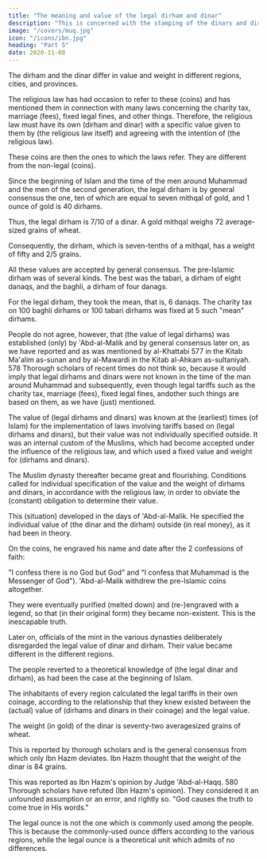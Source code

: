 ```yaml
---
title: "The meaning and value of the legal dirham and dinar"
description: "This is concerned with the stamping of the dinars and dirhams used in commercial transactions"
image: "/covers/muq.jpg"
icon: "/icons/ibn.jpg"
heading: "Part 5"
date: 2020-11-08
---
```



<!-- Note: 575 We shall conclude our discussion of the mint by explaining the
meaning of "" and their value. -->

The dirham and the dinar differ in value and weight in different regions, cities, and provinces. 

The religious law has had occasion to refer to these (coins) and has mentioned them in connection with many laws concerning the charity tax, marriage (fees), fixed legal fines, and other things. Therefore, the religious law must have its own (dirham and dinar) with a specific value given to them by (the religious law itself) and agreeing with the intention of (the religious law). 

These coins are then the ones to which the laws refer. They are different from the non-legal (coins).

Since the beginning of Islam and the time of the men around Muhammad and the men of the second generation, the legal dirham is by general consensus the one, ten of which are equal to seven mithqal of gold, and 1 ounce of gold is 40 dirhams. 

Thus, the legal dirham is 7/10 of a dinar. A gold mithqal weighs 72 average-sized grains of wheat. 

Consequently, the dirham, which is seven-tenths of a mithqal, has a weight of fifty and 2/5 grains. 

All these values are accepted by general consensus. The pre-Islamic dirham was of several kinds. The best was the tabari, a dirham of eight danaqs, and the baghli, a dirham of four danags. <!-- 576 --> 

For the legal dirham, they took the mean, that is, 6 danaqs. The charity tax on 100 baghli dirhams or 100 tabari
dirhams was fixed at 5 such "mean" dirhams.

People do not agree, however, that (the value of legal dirhams) was established (only) by 'Abd-al-Malik and by general consensus later on, as we have reported and as was mentioned by al-Khattabi 577 in the Kitab Ma'alim as-sunan
and by al-Mawardi in the Kitab al-Ahkam as-sultaniyah. 578 Thorough scholars of
recent times do not think so, because it would imply that legal dirhams and dinars
were not known in the time of the man around Muhammad and subsequently, even
though legal tariffs such as the charity tax, marriage (fees), fixed legal fines, andother such things are based on them, as we have (just) mentioned. 

The<!--  truth is that the --> value of (legal dirhams and dinars) was known at the (earliest) times (of Islam)
for the implementation of laws involving tariffs based on (legal dirhams and dinars), but their value was not individually specified outside. It was an internal custom of the Muslims, which had become accepted under the influence of the religious law, and which used a fixed value and weight for (dirhams and dinars).

The Muslim dynasty thereafter became great and flourishing. Conditions called for individual specification of the value and the weight of dirhams and dinars, in accordance with the religious law, in order to obviate the (constant) obligation to determine their value. 

This (situation) developed in the days of 'Abd-al-Malik. He specified the individual value of (the dinar and the dirham) outside (in real money), as it had been in theory. <!-- 579  -->

On the coins, he engraved his name and date after the 2 confessions of faith: 

"I confess there is no God but God" and "I confess that Muhammad is the Messenger of God"). 'Abd-al-Malik withdrew the pre-Islamic coins altogether. 

They were eventually purified (melted down) and (re-)engraved with a legend, so that (in their original form) they became non-existent. This is the inescapable truth.

Later on, officials of the mint in the various dynasties deliberately disregarded the legal value of dinar and dirham. Their value became different in the different regions. 

The people reverted to a theoretical knowledge of (the legal dinar
and dirham), as had been the case at the beginning of Islam. 

The inhabitants of every region calculated the legal tariffs in their own coinage, according to the
relationship that they knew existed between the (actual) value of (dirhams and dinars
in their coinage) and the legal value.

The weight (in gold) of the dinar is seventy-two averagesized grains of wheat. 

This is reported by thorough scholars and is the general consensus from which only Ibn Hazm deviates. Ibn Hazm thought that the weight of the dinar is 84 grains. 

This was reported as Ibn Hazm's opinion by Judge 'Abd-al-Haqq. 580 Thorough scholars have refuted (Ibn Hazm's opinion). They considered it an unfounded assumption or an error, and rightly so. "God causes the truth to come
true in His words." <!-- 581 -->

The legal ounce is not the one which is commonly used among the people. This is because the commonly-used ounce differs according to the various regions, while the legal ounce is a theoretical unit which admits of no differences.

